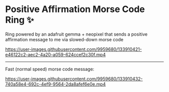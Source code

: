 # Positive Affirmation Morse Code Ring ✨

Ring powered by an adafruit gemma + neopixel that sends a positive affirmation message to me via slowed-down morse code



https://user-images.githubusercontent.com/9959680/133910421-e46122c2-aec2-4a20-a059-624ccef2c30f.mp4

---

Fast (normal speed) morse code message:


https://user-images.githubusercontent.com/9959680/133910432-740a58e4-692c-4ef9-9564-2da8afef6e0e.mp4

